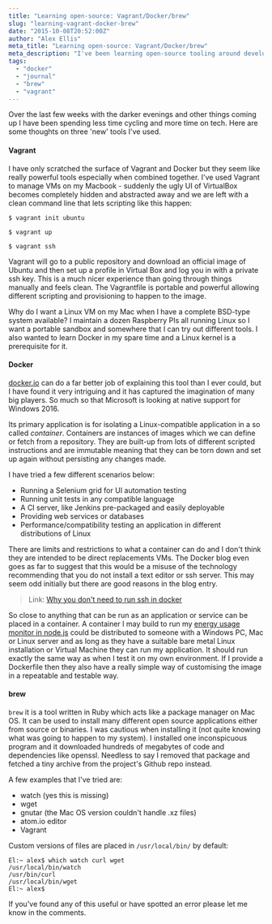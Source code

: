 ```yaml
---
title: "Learning open-source: Vagrant/Docker/brew"
slug: "learning-vagrant-docker-brew"
date: "2015-10-08T20:52:00Z"
author: "Alex Ellis"
meta_title: "Learning open-source: Vagrant/Docker/brew"
meta_description: "I've been learning open-source tooling around development and virtualisation including: docker, brew and vagrant. Here's my take on it. "
tags:
  - "docker"
  - "journal"
  - "brew"
  - "vagrant"
---
```


Over the last few weeks with the darker evenings and other things coming up I have been spending less time cycling and more time on tech. Here are some thoughts on three 'new' tools I've used.

#### Vagrant
I have only scratched the surface of Vagrant and Docker but they seem like really powerful tools especially when combined together. I've used Vagrant to manage VMs on my Macbook - suddenly the ugly UI of VirtualBox becomes completely hidden and abstracted away and we are left with a clean command line that lets scripting like this happen:

```
$ vagrant init ubuntu

$ vagrant up
 
$ vagrant ssh
```
Vagrant will go to a public repository and download an official image of Ubuntu and then set up a profile in Virtual Box and log you in with a private ssh key.
This is a much nicer experience than going through things manually and feels clean. The Vagrantfile is portable and powerful allowing different scripting and provisioning to happen to the image.

Why do I want a Linux VM on my Mac when I have a complete BSD-type system available? I maintain a dozen Raspberry PIs all running Linux so I want a portable sandbox and somewhere that I can try out different tools.
I also wanted to learn Docker in my spare time and a Linux kernel is a prerequisite for it.

#### Docker
[docker.io](http://docker.io/) can do a far better job of explaining this tool than I ever could, but I have found it very intriguing and it has captured the imagination of many big players. So much so that Microsoft is looking at native support for Windows 2016.

Its primary application is for isolating a Linux-compatible application in a so called _container_.  Containers are instances of images which we can define or fetch from a repository. They are built-up from lots of different scripted instructions and are immutable meaning that they can be torn down and set up again without persisting any changes made.

I have tried a few different scenarios below: 

* Running a Selenium grid for UI automation testing
* Running unit tests in any compatible language
* A CI server, like Jenkins pre-packaged and easily deployable 
* Providing web services or databases
* Performance/compatibility testing an application in different distributions of Linux

There are limits and restrictions to what a container can do and I don't think they are intended to be direct replacements VMs. The Docker blog even goes as far to suggest that this would be a misuse of the technology recommending that you do not install a text editor or ssh server. This may seem odd initially but there are good reasons in the blog entry. 

> Link:  [Why you don't need to run ssh in docker](http://blog.docker.com/2014/06/why-you-dont-need-to-run-sshd-in-docker/)

So close to anything that can be run as an application or service can be placed in a container. A container I may build to run my [energy usage monitor in node.js](https://github.com/alexellis/pimeter) could be distributed to someone with a Windows PC, Mac or Linux server and as long as they have a suitable bare metal Linux installation or Virtual Machine they can run my application. It should run exactly the same way as when I test it on my own environment. If I provide a Dockerfile then they also have a really simple way of customising the image in a repeatable and testable way. 

#### brew
`brew` it is a tool written in Ruby which acts like a package manager on Mac OS. It can be used to install many different open source applications either from source or binaries. I was cautious when installing it (not quite knowing what was going to happen to my system). I installed one inconspicuous program and it downloaded hundreds of megabytes of code and dependencies like openssl. Needless to say I removed that package and fetched a tiny archive from the project's Github repo instead. 
 
 A few examples that I've tried are:

* watch (yes this is missing)
* wget
* gnutar (the Mac OS version couldn't handle .xz files)
* atom.io editor
* Vagrant

Custom versions of files are placed in `/usr/local/bin/` by default:

```
El:~ alex$ which watch curl wget
/usr/local/bin/watch
/usr/bin/curl
/usr/local/bin/wget
El:~ alex$  
```

If you've found any of this useful or have spotted an error please let me know in the comments.